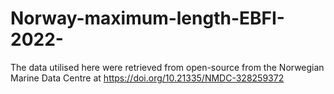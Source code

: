 # Norway-maximum-length-EBFI-2022-

The data utilised here were retrieved from open-source from the Norwegian Marine Data Centre at https://doi.org/10.21335/NMDC-328259372
